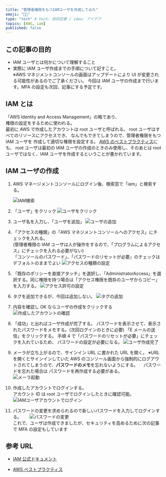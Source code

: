 ```yaml
---
title: "管理者権限をもつIAMユーザを作成してみた"
emoji: "🤴🏼"
type: "tech" # tech: 技術記事 / idea: アイデア
topics: [AWS, iam]
published: false
---
```


## この記事の目的

- IAM ユーザとは何かについて理解すること
- 実際に IAM ユーザ作成までの手順について記すこと。  
   ※AWS マネジメントコンソールの画面はアップデートにより UI が変更される可能性があるのでご了承ください。
  今回は IAM ユーザの作成まで行います。MFA の設定も次回、記事にする予定です。

## IAM とは

「AWS Identity and Access Management」の略であり、  
権限の設定をするために使われる。  
最初に AWS で作成したアカウントは root ユーザと呼ばれる。
root ユーザはすべてのリソースにアクセスでき、
なんでもできてしまうので、管理者権限をもつ IAM ユーザを
作成して適切な権限を設定する。
[AWS のベストプラクティス](https://docs.aws.amazon.com/ja_jp/IAM/latest/UserGuide/id_root-user.html)にも、 root ユーザは最初の IAM ユーザの作成のときのみ使用し、そのあとは root ユーザではなく、IAM ユーザを作成するということが書かれています。

## IAM ユーザの作成

1. AWS マネージメントコンソールにログイン後、検索窓で「iam」と検索する。

   ![IAM検索](https://gyazo.com/5abdf88e5c41edc634e6a8c6c44ac683.png)

2. 「ユーザ」をクリック
   ![ユーザをクリック](https://gyazo.com/909240e16de1df08d81f91c8f6dc6cf6.png)

3. ユーザ名を入力し、「ユーザを追加」
   ![ユーザの追加](https://gyazo.com/76e6b024324202e9918edfe998f5f3f3.png)

4. 「アクセスの種類」の「AWS マネジメントコンソールへのアクセス」にチェックを入れる。  
   (管理者権限の IAM ユーザは人が操作をするので、「プログラムによるアクセス」にチェックを入れる必要がない)  
   「コンソールのパスワード」、「パスワードのリセットが必要」のチェックはデフォルトのままでよい
   ![アクセスの種類の設定](https://gyazo.com/ac52a5a383bbb9fa83462075e010fce3.png)

5. 「既存のポリシーを直接アタッチ」を選択し、「AdministratorAccess」を選択する。同じ権限を持つ場合は「アクセス権限を既存のユーザからコピー」を入力する。
   ![アクセス許可の設定](https://gyazo.com/4f8cf0a62b903806466543dffa8bbafe.png)

6. タグを追加できるが、今回は追加しない。
   ![タグの追加](https://gyazo.com/05f377f9d26b373db232d17f987d1481.png)

7. 内容を確認し OK ならユーザの作成をクリックする
   ![作成したアカウントの確認](https://gyazo.com/a7004b3ebc864f3535ae985deb3f07ed.png)

8. 「成功」と出ればユーザ作成が完了する。
   パスワードを表示させて、表示されたパスワードをメモする。(次回ログインのときに必要)
   「E メールの送信」をクリックする。
   手順 4 で「パスワードのリセットが必要」にチェックを入れているため、
   パスワードの設定が必要になる。
   ![ユーザ作成完了](https://gyazo.com/ad35026c8da9498555bbc94106b766be.png)

9. メーラが立ち上がるので、サインイン URL に書かれた URL を開く。
   ※URL を開くとサインインしていた AWS のコンソール画面から強制的にログアウトされてしまうので、**パスワードのメモ**を忘れないようにする。
   　パスワードを忘れた場合は パスワードを再作成する必要がある。  
   ![メーラ起動](https://gyazo.com/bd489d1bc85c726ff14eb7d143ecef4a.png)

10. 作成したアカウントでログインする。  
    アカウント ID は root ユーザでログインしたときに確認可能。  
    ![IAMユーザアカウントでログイン](https://gyazo.com/e8afb22075f1631bf009a9798de8d94e.png)

11. パスワードの変更を求められるので新しいパスワードを入力してログインする。　　
    ![パスワードの変更](https://gyazo.com/55731a3c90a6203eaf87f8980132d1b3.png)  
    これで、ユーザは作成できましたが、セキュリティを高めるために次の記事で MFA の設定もしています

## 参考 URL

- [IAM 公式ドキュメント](https://docs.aws.amazon.com/ja_jp/IAM/latest/UserGuide/introduction.html)

- [AWS ベストプラクティス](https://docs.aws.amazon.com/ja_jp/IAM/latest/UserGuide/id_root-user.html)
